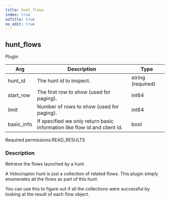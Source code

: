 ```yaml
---
title: hunt_flows
index: true
noTitle: true
no_edit: true
---
```




<div class="vql_item"></div>


## hunt_flows
<span class='vql_type label label-warning pull-right page-header'>Plugin</span>



<div class="vqlargs"></div>

Arg | Description | Type
----|-------------|-----
hunt_id|The hunt id to inspect.|string (required)
start_row|The first row to show (used for paging).|int64
limit|Number of rows to show (used for paging).|int64
basic_info|If specified we only return basic information like flow id and client id.|bool

<span class="permission_list vql_type">Required permissions:</span><span class="permission_list linkcolour label label-important">READ_RESULTS</span>

### Description

Retrieve the flows launched by a hunt.

A Velociraptor hunt is just a collection of related flows. This
plugin simply enumerates all the flows as part of this hunt.

You can use this to figure out if all the collections were
successful by looking at the result of each flow object.


